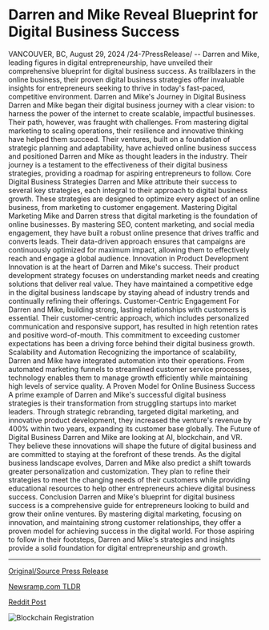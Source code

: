 # Darren and Mike Reveal Blueprint for Digital Business Success

VANCOUVER, BC, August 29, 2024 /24-7PressRelease/ -- Darren and Mike, leading figures in digital entrepreneurship, have unveiled their comprehensive blueprint for digital business success. As trailblazers in the online business, their proven digital business strategies offer invaluable insights for entrepreneurs seeking to thrive in today's fast-paced, competitive environment.  Darren and Mike's Journey in Digital Business Darren and Mike began their digital business journey with a clear vision: to harness the power of the internet to create scalable, impactful businesses. Their path, however, was fraught with challenges. From mastering digital marketing to scaling operations, their resilience and innovative thinking have helped them succeed.  Their ventures, built on a foundation of strategic planning and adaptability, have achieved online business success and positioned Darren and Mike as thought leaders in the industry. Their journey is a testament to the effectiveness of their digital business strategies, providing a roadmap for aspiring entrepreneurs to follow.  Core Digital Business Strategies Darren and Mike attribute their success to several key strategies, each integral to their approach to digital business growth. These strategies are designed to optimize every aspect of an online business, from marketing to customer engagement.  Mastering Digital Marketing Mike and Darren stress that digital marketing is the foundation of online businesses. By mastering SEO, content marketing, and social media engagement, they have built a robust online presence that drives traffic and converts leads. Their data-driven approach ensures that campaigns are continuously optimized for maximum impact, allowing them to effectively reach and engage a global audience.  Innovation in Product Development Innovation is at the heart of Darren and Mike's success. Their product development strategy focuses on understanding market needs and creating solutions that deliver real value. They have maintained a competitive edge in the digital business landscape by staying ahead of industry trends and continually refining their offerings.  Customer-Centric Engagement For Darren and Mike, building strong, lasting relationships with customers is essential. Their customer-centric approach, which includes personalized communication and responsive support, has resulted in high retention rates and positive word-of-mouth. This commitment to exceeding customer expectations has been a driving force behind their digital business growth.  Scalability and Automation Recognizing the importance of scalability, Darren and Mike have integrated automation into their operations. From automated marketing funnels to streamlined customer service processes, technology enables them to manage growth efficiently while maintaining high levels of service quality.  A Proven Model for Online Business Success A prime example of Darren and Mike's successful digital business strategies is their transformation from struggling startups into market leaders. Through strategic rebranding, targeted digital marketing, and innovative product development, they increased the venture's revenue by 400% within two years, expanding its customer base globally.  The Future of Digital Business Darren and Mike are looking at AI, blockchain, and VR. They believe these innovations will shape the future of digital business and are committed to staying at the forefront of these trends.  As the digital business landscape evolves, Darren and Mike also predict a shift towards greater personalization and customization. They plan to refine their strategies to meet the changing needs of their customers while providing educational resources to help other entrepreneurs achieve digital business success.  Conclusion Darren and Mike's blueprint for digital business success is a comprehensive guide for entrepreneurs looking to build and grow their online ventures. By mastering digital marketing, focusing on innovation, and maintaining strong customer relationships, they offer a proven model for achieving success in the digital world. For those aspiring to follow in their footsteps, Darren and Mike's strategies and insights provide a solid foundation for digital entrepreneurship and growth. 

---

[Original/Source Press Release](https://www.24-7pressrelease.com/press-release/513899/darren-and-mike-reveal-blueprint-for-digital-business-success)
                    

[Newsramp.com TLDR](None) 



[Reddit Post](https://www.reddit.com/r/MarketingNewsramp/comments/1f40ywp/darren_and_mikes_blueprint_for_digital_business/) 



![Blockchain Registration](https://cdn.newsramp.app/24-7PressRelease/qrcode/248/29/lushYwhA.webp)
